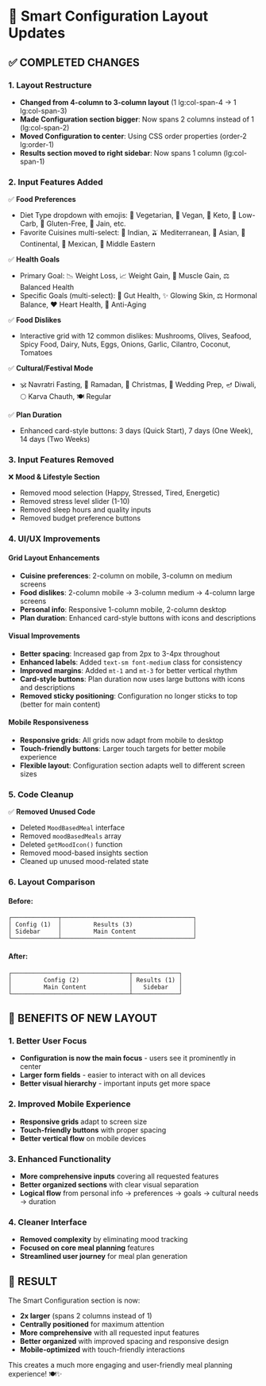 # 🎯 Smart Configuration Layout Updates

## ✅ **COMPLETED CHANGES**

### **1. Layout Restructure**
- **Changed from 4-column to 3-column layout** (1 lg:col-span-4 → 1 lg:col-span-3)
- **Made Configuration section bigger**: Now spans 2 columns instead of 1 (lg:col-span-2)
- **Moved Configuration to center**: Using CSS order properties (order-2 lg:order-1)
- **Results section moved to right sidebar**: Now spans 1 column (lg:col-span-1)

### **2. Input Features Added**
✅ **Food Preferences**
- Diet Type dropdown with emojis: 🥬 Vegetarian, 🌱 Vegan, 🥑 Keto, 🥩 Low-Carb, 🌾 Gluten-Free, 🙏 Jain, etc.
- Favorite Cuisines multi-select: 🍛 Indian, 🫒 Mediterranean, 🍜 Asian, 🍝 Continental, 🌮 Mexican, 🥙 Middle Eastern

✅ **Health Goals**
- Primary Goal: 📉 Weight Loss, 📈 Weight Gain, 💪 Muscle Gain, ⚖️ Balanced Health
- Specific Goals (multi-select): 🦠 Gut Health, ✨ Glowing Skin, ⚖️ Hormonal Balance, ❤️ Heart Health, 🧬 Anti-Aging

✅ **Food Dislikes**
- Interactive grid with 12 common dislikes: Mushrooms, Olives, Seafood, Spicy Food, Dairy, Nuts, Eggs, Onions, Garlic, Cilantro, Coconut, Tomatoes

✅ **Cultural/Festival Mode**
- 🕉️ Navratri Fasting, 🌙 Ramadan, 🎄 Christmas, 💒 Wedding Prep, 🪔 Diwali, 🌕 Karva Chauth, 🍽️ Regular

✅ **Plan Duration**
- Enhanced card-style buttons: 3 days (Quick Start), 7 days (One Week), 14 days (Two Weeks)

### **3. Input Features Removed**
❌ **Mood & Lifestyle Section**
- Removed mood selection (Happy, Stressed, Tired, Energetic)
- Removed stress level slider (1-10)
- Removed sleep hours and quality inputs
- Removed budget preference buttons

### **4. UI/UX Improvements**

#### **Grid Layout Enhancements**
- **Cuisine preferences**: 2-column on mobile, 3-column on medium screens
- **Food dislikes**: 2-column mobile → 3-column medium → 4-column large screens
- **Personal info**: Responsive 1-column mobile, 2-column desktop
- **Plan duration**: Enhanced card-style buttons with icons and descriptions

#### **Visual Improvements**
- **Better spacing**: Increased gap from 2px to 3-4px throughout
- **Enhanced labels**: Added `text-sm font-medium` class for consistency
- **Improved margins**: Added `mt-1` and `mt-3` for better vertical rhythm
- **Card-style buttons**: Plan duration now uses large buttons with icons and descriptions
- **Removed sticky positioning**: Configuration no longer sticks to top (better for main content)

#### **Mobile Responsiveness**
- **Responsive grids**: All grids now adapt from mobile to desktop
- **Touch-friendly buttons**: Larger touch targets for better mobile experience
- **Flexible layout**: Configuration section adapts well to different screen sizes

### **5. Code Cleanup**
✅ **Removed Unused Code**
- Deleted `MoodBasedMeal` interface
- Removed `moodBasedMeals` array
- Deleted `getMoodIcon()` function
- Removed mood-based insights section
- Cleaned up unused mood-related state

### **6. Layout Comparison**

#### **Before:**
```
┌─────────────┬─────────────────────────────────────┐
│ Config (1)  │         Results (3)                 │
│ Sidebar     │         Main Content                │
└─────────────┴─────────────────────────────────────┘
```

#### **After:**
```
┌─────────────────────────────────┬─────────────┐
│         Config (2)              │ Results (1) │
│         Main Content            │   Sidebar   │
└─────────────────────────────────┴─────────────┘
```

## 🎯 **BENEFITS OF NEW LAYOUT**

### **1. Better User Focus**
- **Configuration is now the main focus** - users see it prominently in center
- **Larger form fields** - easier to interact with on all devices
- **Better visual hierarchy** - important inputs get more space

### **2. Improved Mobile Experience**
- **Responsive grids** adapt to screen size
- **Touch-friendly buttons** with proper spacing
- **Better vertical flow** on mobile devices

### **3. Enhanced Functionality**
- **More comprehensive inputs** covering all requested features
- **Better organized sections** with clear visual separation
- **Logical flow** from personal info → preferences → goals → cultural needs → duration

### **4. Cleaner Interface**
- **Removed complexity** by eliminating mood tracking
- **Focused on core meal planning** features
- **Streamlined user journey** for meal plan generation

## 🚀 **RESULT**

The Smart Configuration section is now:
- **2x larger** (spans 2 columns instead of 1)
- **Centrally positioned** for maximum attention
- **More comprehensive** with all requested input features
- **Better organized** with improved spacing and responsive design
- **Mobile-optimized** with touch-friendly interactions

This creates a much more engaging and user-friendly meal planning experience! 🍽️✨
